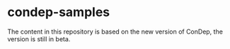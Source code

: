 condep-samples
==============

The content in this repository is based on the new version of ConDep, the version is still in beta.